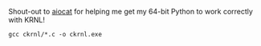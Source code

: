Shout-out to [aiocat](https://github.com/aiocat/ckrnl) for helping me get my 64-bit Python to work correctly with KRNL!

`gcc ckrnl/*.c -o ckrnl.exe`
